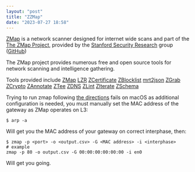 ```yaml
---
layout: "post"
title: "ZZMap"
date: "2023-07-27 18:58"
---
```

[ZMap](https://github.com/zmap/zmap) is a network scanner designed for internet wide scans and part of the [The ZMap Project](https://zmap.io/), provided by the [Stanford Security Research](http://esrg.stanford.edu/) group ([GitHub](https://github.com/stanford-esrg))

The ZMap project provides numerous free and open source tools for network scanning and intelligence gathering.

Tools provided include
[ZMap](https://github.com/zmap/zmap)
[LZR](https://github.com/stanford-esrg/lzr)
[ZCertificate](https://github.com/zmap/zcertificate)
[ZBlocklist](https://github.com/zmap/zmap)
[mrt2json](https://github.com/zmap/zannotate)
[ZGrab](https://github.com/zmap/zgrab2)
[ZCrypto](https://github.com/zmap/zcrypto)
[ZAnnotate](https://github.com/zmap/zannotate)
[ZTee](https://github.com/zmap/zmap)
[ZDNS](https://github.com/zmap/zdns)
[ZLint](https://github.com/zmap/zlint)
[Zlterate](https://github.com/zmap/zmap)
[ZSchema](https://github.com/zmap/zschema)

Trying to run zmap following [the directions](https://github.com/zmap/zmap/wiki) fails on macOS as additional configuration is needed, you must manually set the MAC address of the gateway as ZMap operates on L3:

```
$ arp -a
```
Will get you the MAC address of your gateway on correct interphase, then:
```
$ zmap -p <port> -o <output.csv> -G <MAC address> -i <interphase>
# example
zmap -p 80 -o output.csv -G 00:00:00:00:00:00 -i en0
```
Will get you going.